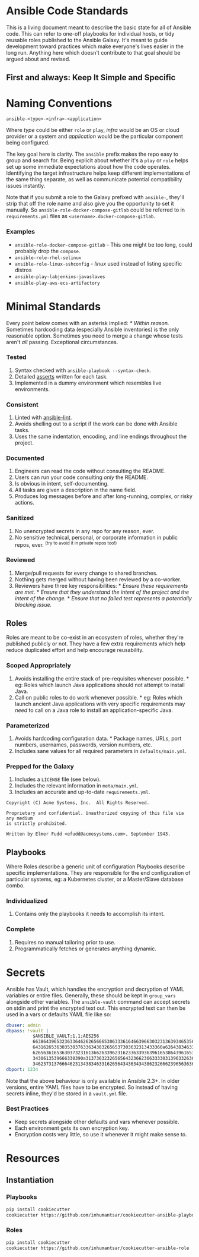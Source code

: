 # Ansible Code Standards

This is a living document meant to describe the basic state for all of Ansible code. This can refer to one-off playbooks for individual hosts, or tidy reusable roles published to the Ansible Galaxy. It's meant to guide development toward practices which make everyone's lives easier in the long run. Anything here which doesn't contribute to that goal should be argued about and revised.

## First and always: Keep It Simple and Specific

# Naming Conventions

`ansible-<type>-<infra>-<application>`

Where _type_ could be either `role` or `play`, _infra_ would be an OS or cloud provider
or a system and _application_ would be the particular component being configured.

The key goal here is clarity. The `ansible` prefix makes the repo easy to group and search for. Being explicit about whether it's a `play` or `role` helps set up some immediate expectations about how the code operates. Identifying the target infrastructure helps keep different implementations of the same thing separate, as well as communicate potential compatibility issues instantly.

Note that if you submit a role to the Galaxy prefixed with `ansible-`, they'll strip that off the role name and also give you the opportunity to set it manually. So `ansible-role-docker-compose-gitlab` could be referred to in `requirements.yml` files as `<username>.docker-compose-gitlab`.

### Examples
* `ansible-role-docker-compose-gitlab` - This one might be too long, could probably drop the `compose`.
* `ansible-role-rhel-selinux`
* `ansible-role-linux-sshconfig` - _linux_ used instead of listing specific distros
* `ansible-play-labjenkins-javaslaves`
* `ansible-play-aws-ecs-artifactory`



# Minimal Standards

Every point below comes with an asterisk implied: _\* Within reason._&nbsp; Sometimes hardcoding data (especially Ansible inventories) is the only reasonable option. Sometimes you need to merge a change whose tests aren't _all_ passing. Exceptional circumstances.

### Tested
  1. Syntax checked with `ansible-playbook --syntax-check`.
  1. Detailed [asserts](http://docs.ansible.com/ansible/assert_module.html) written for each task.
  1. Implemented in a dummy environment which resembles live environments.

### Consistent
  1. Linted with [ansible-lint](https://github.com/willthames/ansible-lint).
  1. Avoids shelling out to a script if the work can be done with Ansible tasks.
  1. Uses the same indentation, encoding, and line endings throughout the project.

### Documented
  1. Engineers can read the code without consulting the README.
  1. Users can run your code consulting _only_ the README.
  1. Is obvious in intent, self-documenting.
  1. All tasks are given a description in the name field.
  1. Produces log messages before and after long-running, complex, or risky actions.

### Sanitized
  1. No unencrypted secrets in any repo for any reason, ever.
  1. No sensitive technical, personal, or corporate information in public repos, ever. <sup>(try to avoid it in private repos too!)</sup>

### Reviewed
  1. Merge/pull requests for every change to shared branches.
  1. Nothing gets merged without having been reviewed by a co-worker.
  1. Reviewers have three key responsibilities:
    * _Ensure these requirements are met._
    * _Ensure that they understand the intent of the project and the intent of the change._
    * _Ensure that no failed test represents a potentially blocking issue._

## Roles

Roles are meant to be co-exist in an ecosystem of roles, whether they're published publicly or not. They have a few extra requirements which help reduce duplicated effort and help encourage reusability.

### Scoped Appropriately
  1. Avoids installing the entire stack of pre-requisites whenever possible.
    * eg: Roles which launch Java applications should not attempt to install Java.
  2. Call on public roles to do work whenever possible.
    * eg: Roles which launch ancient Java applications with very specific requirements may *need* to call on a Java role to install an application-specific Java.

### Parameterized
  1. Avoids hardcoding configuration data.
    * Package names, URLs, port numbers, usernames, passwords, version numbers, etc.
  2. Includes sane values for all required parameters in `defaults/main.yml`.

### Prepped for the Galaxy
  1. Includes a `LICENSE` file (see below).
  1. Includes the relevant information in `meta/main.yml`.
  1. Includes an accurate and up-to-date `requirements.yml`.

```
Copyright (C) Acme Systems, Inc.  All Rights Reserved.

Proprietary and confidential. Unauthorized copying of this file via any medium
is strictly prohibited.

Written by Elmer Fudd <efudd@acmesystems.com>, September 1943.
```

## Playbooks

Where Roles describe a generic unit of configuration Playbooks describe specific implementations. They are responsible for the end configuration of particular systems, eg: a Kubernetes cluster, or a Master/Slave database combo.

### Individualized
  1. Contains only the playbooks it needs to accomplish its intent.

### Complete
  1. Requires no manual tailoring prior to use.
  1. Programmatically fetches or generates anything dynamic.

# Secrets

Ansible has Vault, which handles the encryption and decryption of YAML variables or entire files. Generally, these should be kept in `group_vars` alongside other variables. The `ansible-vault` command can accept secrets on stdin and print the encrypted text out. This encrypted text can then be used in a vars or defaults YAML file like so:
```yaml
dbuser: admin
dbpass: !vault |
          $ANSIBLE_VAULT;1.1;AES256
          66386439653236336462626566653063336164663966303231363934653561363964363833313662
          6431626536303530376336343832656537303632313433360a626438346336353331386135323734
          62656361653630373231613662633962316233633936396165386439616533353965373339616234
          3430613539666330390a313736323265656432366236633330313963326365653937323833366536
          34623731376664623134383463316265643436343438623266623965636363326136
dbport: 1234
```

Note that the above behaviour is only available in Ansible 2.3+. In older versions, entire YAML files have to be encrypted. So instead of having secrets inline, they'd be stored in a `vault.yml` file.

### Best Practices
* Keep secrets alongside other defaults and vars whenever possible.
* Each environment gets its own encryption key.
* Encryption costs very little, so use it whenever it might make sense to.


# Resources
## Instantiation
### Playbooks
  ```bash
  pip install cookiecutter
  cookiecutter https://github.com/inhumantsar/cookiecutter-ansible-playbook
  ```

### Roles
  ```bash
  pip install cookiecutter
  cookiecutter https://github.com/inhumantsar/cookiecutter-ansible-role
  ```
